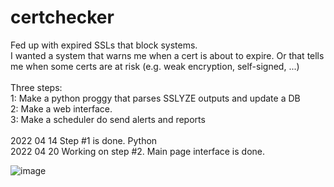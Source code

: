 # certchecker
Fed up with expired SSLs that block systems.<br>
I wanted a system that warns me when a cert is about to expire. Or that tells me when some certs are at risk (e.g. weak encryption, self-signed, ...)<br>
<br>
Three steps:<br>
1: Make a python proggy that parses SSLYZE outputs and update a DB<br>
2: Make a web interface.<br>
3: Make a scheduler do send alerts and reports<br>
<br>
2022 04 14 Step #1 is done. Python<br>
2022 04 20 Working on step #2. Main page interface is done.

![image](https://user-images.githubusercontent.com/103344686/164353503-052ba92f-fda0-4e5e-a8ec-dfa0728ebe2c.png)


